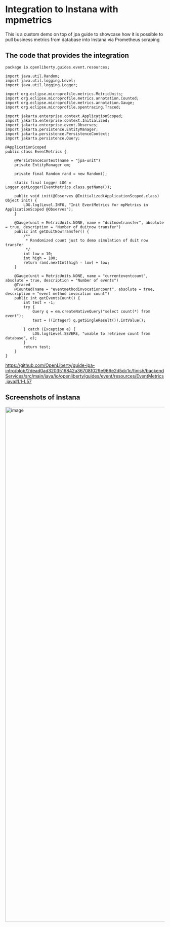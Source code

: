 # Integration to Instana with mpmetrics

This is a custom demo on top of jpa guide to showcase how it is possible to pull business metrics from database into Instana via Prometheus scraping

## The code that provides the integration

```
package io.openliberty.guides.event.resources;

import java.util.Random;
import java.util.logging.Level;
import java.util.logging.Logger;

import org.eclipse.microprofile.metrics.MetricUnits;
import org.eclipse.microprofile.metrics.annotation.Counted;
import org.eclipse.microprofile.metrics.annotation.Gauge;
import org.eclipse.microprofile.opentracing.Traced;

import jakarta.enterprise.context.ApplicationScoped;
import jakarta.enterprise.context.Initialized;
import jakarta.enterprise.event.Observes;
import jakarta.persistence.EntityManager;
import jakarta.persistence.PersistenceContext;
import jakarta.persistence.Query;

@ApplicationScoped
public class EventMetrics {

    @PersistenceContext(name = "jpa-unit")
    private EntityManager em;

    private final Random rand = new Random();

    static final Logger LOG = Logger.getLogger(EventMetrics.class.getName());

    public void init(@Observes @Initialized(ApplicationScoped.class) Object init) {
        LOG.log(Level.INFO, "Init EventMetrics for mpMetrics in ApplicationScoped @Observes");
    }

    @Gauge(unit = MetricUnits.NONE, name = "duitnowtransfer", absolute = true, description = "Number of duitnow transfer")
    public int getDuitNowTransfer() {
        /**
         * Randomized count just to demo simulation of duit now transfer
         */
        int low = 10;
        int high = 100;
        return rand.nextInt(high - low) + low;
    }

    @Gauge(unit = MetricUnits.NONE, name = "currenteventcount", absolute = true, description = "Number of events")
    @Traced
    @Counted(name = "eventmethodinvocationcount", absolute = true, description = "event method invocation count")
    public int getEventsCount() {
        int test = -1;
        try {
            Query q = em.createNativeQuery("select count(*) from event");
            test = ((Integer) q.getSingleResult()).intValue();

        } catch (Exception e) {
            LOG.log(Level.SEVERE, "unable to retrieve count from database", e);
        }
        return test;
    }
}
```

https://github.com/OpenLiberty/guide-jpa-intro/blob/2dead0ad3203516842a36708f029e966e2d5dc1c/finish/backendServices/src/main/java/io/openliberty/guides/event/resources/EventMetrics.java#L1-L57

## Screenshots of Instana 

<img width="1624" alt="image" src="https://user-images.githubusercontent.com/532945/234555038-001e52c7-dee1-4608-a195-cb6dc4a14333.png">





